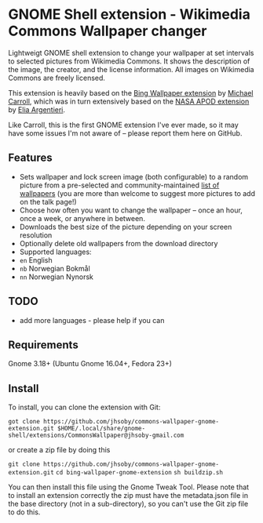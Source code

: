 # GNOME Shell extension - Wikimedia Commons Wallpaper changer

Lightweigt GNOME shell extension to change your wallpaper at set intervals
to selected pictures from Wikimedia Commons. It shows the description of the
image, the creator, and the license information. All images on Wikimedia
Commons are freely licensed.

This extension is heavily based on the [Bing Wallpaper extension](https://github.com/neffo/bing-wallpaper-gnome-extension)
by [Michael Carroll](https://github.com/neffo/), which was in turn extensively based
on the [NASA APOD extension](https://github.com/Elinvention/gnome-shell-extension-nasa-apod)
by [Elia Argentieri](https://github.com/Elinvention/).

Like Carroll, this is the first GNOME extension I've ever made, so it may have
some issues I'm not aware of – please report them here on GitHub.

## Features

* Sets wallpaper and lock screen image (both configurable) to a random picture from a pre-selected and community-maintained
[list of wallpapers](https://commons.wikimedia.org/wiki/User:Jon_Harald_S%C3%B8by/wallpapers.json) (you
are more than welcome to suggest more pictures to add on the talk page!)
* Choose how often you want to change the wallpaper – once an hour, once a week,
or anywhere in between.
* Downloads the best size of the picture depending on your screen resolution
* Optionally delete old wallpapers from the download directory
* Supported languages:
 * `en` English
 * `nb` Norwegian Bokmål
 * `nn` Norwegian Nynorsk

## TODO

* add more languages - please help if you can

## Requirements

Gnome 3.18+ (Ubuntu Gnome 16.04+, Fedora 23+)

## Install

<!--[Install from extensions.gnome.org](https://extensions.gnome.org/extension/1262/bing-wallpaper-changer/)-->

To install, you can clone the extension with Git:

`got clone https://github.com/jhsoby/commons-wallpaper-gnome-extension.git $HOME/.local/share/gnome-shell/extensions/CommonsWallpaper@jhsoby-gmail.com`

or create a zip file by doing this

`git clone https://github.com/jhsoby/commons-wallpaper-gnome-extension.git`
`cd bing-wallpaper-gnome-extension`
`sh buildzip.sh`

You can then install this file using the Gnome Tweak Tool. Please note that to install an extension correctly the zip must
have the metadata.json file in the base directory (not in a sub-directory), so you can't use the Git zip file to do this.
